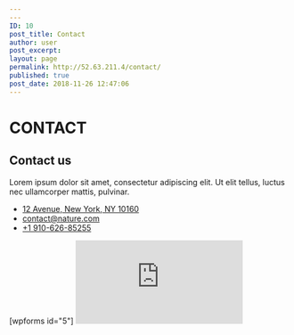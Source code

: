 ```yaml
---
---
ID: 10
post_title: Contact
author: user
post_excerpt:
layout: page
permalink: http://52.63.211.4/contact/
published: true
post_date: 2018-11-26 12:47:06
---
```

<h1>CONTACT</h1>		
			<h2>Contact us</h2>		
		<p>Lorem ipsum dolor sit amet, consectetur adipiscing elit. Ut elit tellus, luctus nec ullamcorper mattis, pulvinar.</p>		
					<ul>
							<li >
					<a href="#">						
										12 Avenue, New York, NY 10160
											</a>
									</li>
								<li >
					<a href="#">						
										contact@nature.com
											</a>
									</li>
								<li >
					<a href="#">						
										+1 910-626-85255
											</a>
									</li>
						</ul>
		[wpforms id="5"]			
			<iframe frameborder="0" scrolling="no" marginheight="0" marginwidth="0" src="https://maps.google.com/maps?q=123%20Fifth%20Avenue%2C%20NY%2010160%2C%20USAu0026amp;t=mu0026amp;z=14u0026amp;output=embedu0026amp;iwloc=near" aria-label="123 Fifth Avenue, NY 10160, USA"></iframe>